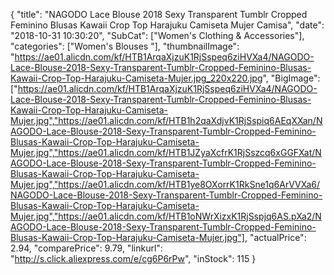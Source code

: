 {
	"title": "NAGODO Lace Blouse 2018 Sexy Transparent Tumblr Cropped Feminino Blusas Kawaii Crop Top Harajuku Camiseta Mujer Camisa",
	"date": "2018-10-31 10:30:20",
	"SubCat": ["Women's Clothing & Accessories"],
	"categories": ["Women's Blouses "],
	"thumbnailImage": "https://ae01.alicdn.com/kf/HTB1ArqaXjzuK1RjSspeq6ziHVXa4/NAGODO-Lace-Blouse-2018-Sexy-Transparent-Tumblr-Cropped-Feminino-Blusas-Kawaii-Crop-Top-Harajuku-Camiseta-Mujer.jpg_220x220.jpg",
	"BigImage": ["https://ae01.alicdn.com/kf/HTB1ArqaXjzuK1RjSspeq6ziHVXa4/NAGODO-Lace-Blouse-2018-Sexy-Transparent-Tumblr-Cropped-Feminino-Blusas-Kawaii-Crop-Top-Harajuku-Camiseta-Mujer.jpg","https://ae01.alicdn.com/kf/HTB1h2qaXdjvK1RjSspiq6AEqXXan/NAGODO-Lace-Blouse-2018-Sexy-Transparent-Tumblr-Cropped-Feminino-Blusas-Kawaii-Crop-Top-Harajuku-Camiseta-Mujer.jpg","https://ae01.alicdn.com/kf/HTB1JZyaXcfrK1RjSszcq6xGGFXat/NAGODO-Lace-Blouse-2018-Sexy-Transparent-Tumblr-Cropped-Feminino-Blusas-Kawaii-Crop-Top-Harajuku-Camiseta-Mujer.jpg","https://ae01.alicdn.com/kf/HTB1ye8OXorrK1RkSne1q6ArVVXa6/NAGODO-Lace-Blouse-2018-Sexy-Transparent-Tumblr-Cropped-Feminino-Blusas-Kawaii-Crop-Top-Harajuku-Camiseta-Mujer.jpg","https://ae01.alicdn.com/kf/HTB1oNWrXizxK1RjSspjq6AS.pXa2/NAGODO-Lace-Blouse-2018-Sexy-Transparent-Tumblr-Cropped-Feminino-Blusas-Kawaii-Crop-Top-Harajuku-Camiseta-Mujer.jpg"],
	"actualPrice": 2.94,
	"comparePrice": 9.79,
	"linkurl": "http://s.click.aliexpress.com/e/cg6P6rPw",
	"inStock": 115
}
